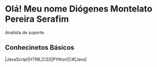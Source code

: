 # Olá! Meu nome Diógenes Montelato Pereira Serafim

Analista de suporte.

## Conhecinetos Básicos
|JavaScript|HTML|CSS|PYthon|C#|Java|